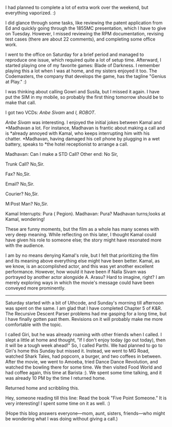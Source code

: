 I had planned to complete a lot of extra work over the weekend, but everything
vaporized. :)

I did glance through some tasks, like reviewing the patent application from Ed
and quickly going through the 1855MC presentation, which I have to give on
Tuesday. However, I missed reviewing the RPM documentation, revising test cases
(there are about 22 comments), and completing some office work.

I went to the office on Saturday for a brief period and managed to reproduce one
issue, which required quite a lot of setup time. Afterward, I started playing
one of my favorite games: Blade of Darkness. I remember playing this a lot when
I was at home, and my sisters enjoyed it too. The Codemasters, the company that
develops the game, has the tagline "Genius at Play." :)

I was thinking about calling Gowri and Susila, but I missed it again. I have put
the SIM in my mobile, so probably the first thing tomorrow should be to make
that call.

I got two VCDs: *Anbe Sivam* and *I, ROBOT*.

*Anbe Sivam* was interesting. I enjoyed the initial jokes between Kamal and
*Madhavan a lot. For instance, Madhavan is frantic about making a call and is
*already annoyed with Kamal, who keeps interrupting him with his chatter.
*Madhavan, having damaged his cell phone by plugging in a wet battery, speaks to
*the hotel receptionist to arrange a call.

Madhavan: Can I make a STD Call?
Other end: No Sir,


Trunk Call?
No,Sir.

Fax?
No,Sir.


Email?
No,Sir.

Courier?
No,Sir.

M:Post Man?
No,Sir.


Kamal Interrupts: Pura ( Pegion).
Madhavan: Pura?
Madhavan turns;looks at Kamal, wondering!


These are funny moments, but the film as a whole has many scenes with very deep
meaning. While reflecting on this later, I thought Kamal could have given his
role to someone else; the story might have resonated more with the audience.

I am by no means denying Kamal's role, but I felt that prioritizing the film and
its meaning above everything else might have been better. Kamal, as we know, is
an accomplished actor, and this was yet another excellent performance. However,
how would it have been if Nalla Sivam was portrayed by another actor alongside
A. Arasu? Hard to imagine, right? I am merely exploring ways in which the
movie's message could have been conveyed more prominently.

---

Saturday started with a bit of Uthcode, and Sunday's morning till afternoon was
spent on the same. I am glad that I have completed Chapter 5 of K&R. The
Recursive Descent Parser problems had me gasping for a long time, but I have
finally gotten past them. Revisions on it will probably make me more comfortable
with the topic.


I called Giri, but he was already roaming with other friends when I called. I
slept a little at home and thought, "If I don't enjoy today (go out today), then
it will be a tough week ahead!" So, I called Parthi. We had planned to go to
Giri's home this Sunday but missed it. Instead, we went to MG Road, watched
Shark Tales, had popcorn, a burger, and two coffees in between. After the movie,
we went to Amoeba, tried Dance Dance Revolution, and watched the bowling there
for some time. We then visited Food World and had coffee again, this time at
Barista :). We spent some time talking, and it was already 10 PM by the time I
returned home.


Returned home and scribbling this.

Hey, someone reading till this line: Read the book "Five Point Someone." It is
very interesting! I spent some time on it as well. :)

(Hope this blog answers everyone—mom, aunt, sisters, friends—who might be
wondering what I was doing without giving a call.)

